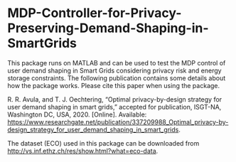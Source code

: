 # MDP-Controller-for-Privacy-Preserving-Demand-Shaping-in-SmartGrids
 
This package runs on MATLAB and can be used to test the MDP control of user demand shaping in Smart Grids considering privacy risk and energy storage constraints. The following publication contains some details about how the package works. Please cite this paper when using the package.

R. R. Avula, and T. J. Oechtering, “Optimal privacy-by-design strategy for user demand shaping in smart grids,” accepted for publication, ISGT-NA, Washington DC, USA, 2020. [Online]. Available: https://www.researchgate.net/publication/337209988_Optimal_privacy-by-design_strategy_for_user_demand_shaping_in_smart_grids.

The dataset (ECO) used in this package can be downloaded from http://vs.inf.ethz.ch/res/show.html?what=eco-data.

